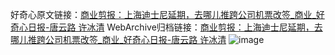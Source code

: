 好奇心原文链接：[商业剪报：上海迪士尼延期，去哪儿推跨公司机票改签_商业_好奇心日报-唐云路 许冰清](https://www.qdaily.com/articles/5881.html)
WebArchive归档链接：[商业剪报：上海迪士尼延期，去哪儿推跨公司机票改签_商业_好奇心日报-唐云路 许冰清](http://web.archive.org/web/20190623165555/https://www.qdaily.com/articles/5881.html)
![image](http://ww3.sinaimg.cn/large/007d5XDply1g3x00dskevj30u04857wh)